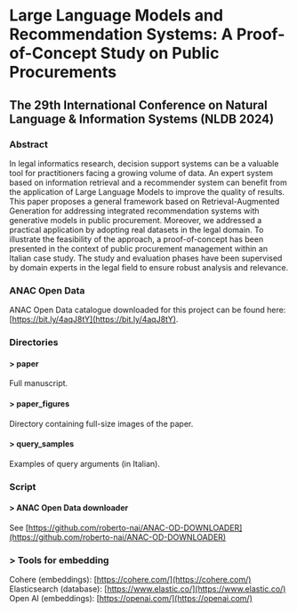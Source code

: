 # Large Language Models and Recommendation Systems: A Proof-of-Concept Study on Public Procurements  
## The 29th International Conference on Natural Language &amp; Information Systems (NLDB 2024)  
### Abstract
In legal informatics research, decision support systems can be a valuable tool for practitioners facing a growing volume of data. An expert system based on information retrieval and a recommender system can benefit from the application of Large Language Models to improve the quality of results. 
This paper proposes a general framework based on Retrieval-Augmented Generation for addressing integrated recommendation systems with generative models in public procurement. Moreover, we addressed a practical application by adopting real datasets in the legal domain. To illustrate the feasibility of the approach, a proof-of-concept has been presented in the context of public procurement management within an Italian case study. The study and evaluation phases have been supervised by domain experts in the legal field to ensure robust analysis and relevance.  

### ANAC Open Data
ANAC Open Data catalogue downloaded for this project can be found here: [https://bit.ly/4aqJ8tY](https://bit.ly/4aqJ8tY).  

### Directories
#### > paper  
Full manuscript.  

#### > paper_figures  
Directory containing full-size images of the paper.  

#### > query_samples  
Examples of query arguments (in Italian).  

### Script
#### > ANAC Open Data downloader  
See [https://github.com/roberto-nai/ANAC-OD-DOWNLOADER](https://github.com/roberto-nai/ANAC-OD-DOWNLOADER)  

### > Tools for embedding
Cohere (embeddings): [https://cohere.com/](https://cohere.com/)  
Elasticsearch (database): [https://www.elastic.co/](https://www.elastic.co/)  
Open AI (embeddings): [https://openai.com/](https://openai.com/)  
